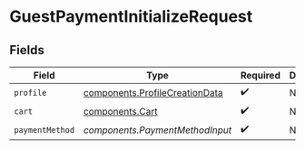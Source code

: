 # GuestPaymentInitializeRequest


## Fields

| Field                                                                            | Type                                                                             | Required                                                                         | Description                                                                      |
| -------------------------------------------------------------------------------- | -------------------------------------------------------------------------------- | -------------------------------------------------------------------------------- | -------------------------------------------------------------------------------- |
| `profile`                                                                        | [components.ProfileCreationData](../../models/components/profilecreationdata.md) | :heavy_check_mark:                                                               | N/A                                                                              |
| `cart`                                                                           | [components.Cart](../../models/components/cart.md)                               | :heavy_check_mark:                                                               | N/A                                                                              |
| `paymentMethod`                                                                  | *components.PaymentMethodInput*                                                  | :heavy_check_mark:                                                               | N/A                                                                              |